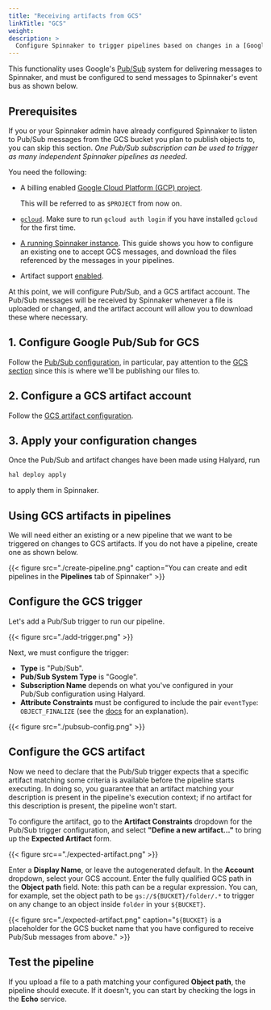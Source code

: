 ```yaml
---
title: "Receiving artifacts from GCS"
linkTitle: "GCS"
weight:
description: >
  Configure Spinnaker to trigger pipelines based on changes in a [Google Cloud Storage](https://cloud.google.com/storage/) (GCS) bucket and inject changed GCS objects as [artifacts](/reference/artifacts) into a pipeline
---
```


This functionality uses Google's
[Pub/Sub](https://cloud.google.com/pubsub/docs/overview) system for delivering
messages to Spinnaker, and must be configured to send messages to
Spinnaker's event bus as shown below.

## Prerequisites

If you or your Spinnaker admin have already configured Spinnaker to listen to
Pub/Sub messages from the GCS bucket you plan to publish objects to, you can
skip this section. _One Pub/Sub subscription can be used to trigger as many
independent Spinnaker pipelines as needed_.

You need the following:

* A billing enabled [Google Cloud Platform (GCP)
  project](https://cloud.google.com/storage/docs/projects).

  This will be referred to as `$PROJECT` from now on.

* [`gcloud`](https://cloud.google.com/sdk/gcloud/). Make sure to run `gcloud
  auth login` if you have installed `gcloud` for the first time.

* [A running Spinnaker instance](/docs/setup/install/). This guide shows you how
  to configure an existing one to accept GCS messages, and download the files
  referenced by the messages in your pipelines.

* Artifact support [enabled](/docs/reference/artifacts-with-artifactsrewrite//#enabling-artifact-support).  

At this point, we will configure Pub/Sub, and a GCS artifact account. The
Pub/Sub messages will be received by Spinnaker whenever a file is uploaded or
changed, and the artifact account will allow you to download these where
necessary.

## 1. Configure Google Pub/Sub for GCS

Follow the [Pub/Sub configuration](/docs/setup/triggers/google/), in particular, pay
attention to the [GCS
section](/setup/triggers/google/#receiving-messages-from-google-cloud-storage-gcs)
since this is where we'll be publishing our files to.

## 2. Configure a GCS artifact account

Follow the [GCS artifact configuration](/docs/setup/artifacts/gcs/).

## 3. Apply your configuration changes

Once the Pub/Sub and artifact changes have been made using Halyard, run

```bash
hal deploy apply
```

to apply them in Spinnaker.

## Using GCS artifacts in pipelines

We will need either an existing or a new pipeline that we want to be triggered
on changes to GCS artifacts. If you do not have a pipeline, create one as shown
below.

{{< figure src="./create-pipeline.png" caption="You can create and edit pipelines in the __Pipelines__ tab of Spinnaker" >}}

## Configure the GCS trigger

Let's add a Pub/Sub trigger to run our pipeline.

{{< figure src="./add-trigger.png" >}}

Next, we must configure the trigger:

* __Type__ is "Pub/Sub".
* __Pub/Sub System Type__ is "Google".
* __Subscription Name__ depends on what you've configured in your Pub/Sub
  configuration using Halyard.
* __Attribute Constraints__ must be configured to include the pair `eventType`:
  `OBJECT_FINALIZE` (see the
  [docs](https://cloud.google.com/storage/docs/pubsub-notifications#events) for
  an explanation).

{{< figure src="./pubsub-config.png" >}}


## Configure the GCS artifact

Now we need to declare that the Pub/Sub trigger expects that a specific artifact
matching some criteria is available before the pipeline starts executing. In
doing so, you guarantee that an artifact matching your description is present in
the pipeline's execution context; if no artifact for this description is present,
the pipeline won't start.

To configure the artifact, go to the __Artifact Constraints__ dropdown for the
Pub/Sub trigger configuration, and select __"Define a new artifact..."__ to bring
up the __Expected Artifact__ form.

{{< figure src=="./expected-artifact.png" >}}

Enter a __Display Name__, or leave the autogenerated default. In the __Account__
dropdown, select your GCS account. Enter the fully qualified GCS path in the
__Object path__ field. Note: this path can be a regular expression. You can, for
example, set
the object path to be `gs://${BUCKET}/folder/.*` to trigger on any change to an
object inside `folder` in your `${BUCKET}`.

{{< figure src="./expected-artifact.png" caption="`${BUCKET}` is a placeholder for the GCS bucket name that you have configured to receive Pub/Sub messages from above." >}}

## Test the pipeline

If you upload a file to a path matching your configured __Object path__,
the pipeline should execute. If it doesn't, you can start by checking the logs
in the __Echo__ service.
